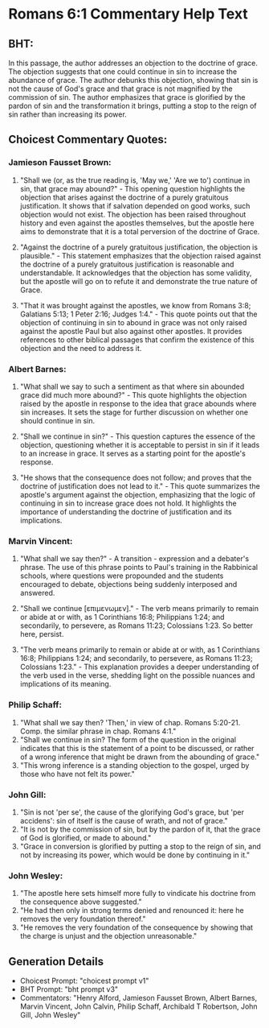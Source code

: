 # Romans 6:1 Commentary Help Text

## BHT:
In this passage, the author addresses an objection to the doctrine of grace. The objection suggests that one could continue in sin to increase the abundance of grace. The author debunks this objection, showing that sin is not the cause of God's grace and that grace is not magnified by the commission of sin. The author emphasizes that grace is glorified by the pardon of sin and the transformation it brings, putting a stop to the reign of sin rather than increasing its power.

## Choicest Commentary Quotes:
### Jamieson Fausset Brown:
1. "Shall we (or, as the true reading is, 'May we,' 'Are we to') continue in sin, that grace may abound?" - This opening question highlights the objection that arises against the doctrine of a purely gratuitous justification. It shows that if salvation depended on good works, such objection would not exist. The objection has been raised throughout history and even against the apostles themselves, but the apostle here aims to demonstrate that it is a total perversion of the doctrine of Grace.

2. "Against the doctrine of a purely gratuitous justification, the objection is plausible." - This statement emphasizes that the objection raised against the doctrine of a purely gratuitous justification is reasonable and understandable. It acknowledges that the objection has some validity, but the apostle will go on to refute it and demonstrate the true nature of Grace.

3. "That it was brought against the apostles, we know from Romans 3:8; Galatians 5:13; 1 Peter 2:16; Judges 1:4." - This quote points out that the objection of continuing in sin to abound in grace was not only raised against the apostle Paul but also against other apostles. It provides references to other biblical passages that confirm the existence of this objection and the need to address it.

### Albert Barnes:
1. "What shall we say to such a sentiment as that where sin abounded grace did much more abound?" - This quote highlights the objection raised by the apostle in response to the idea that grace abounds where sin increases. It sets the stage for further discussion on whether one should continue in sin.

2. "Shall we continue in sin?" - This question captures the essence of the objection, questioning whether it is acceptable to persist in sin if it leads to an increase in grace. It serves as a starting point for the apostle's response.

3. "He shows that the consequence does not follow; and proves that the doctrine of justification does not lead to it." - This quote summarizes the apostle's argument against the objection, emphasizing that the logic of continuing in sin to increase grace does not hold. It highlights the importance of understanding the doctrine of justification and its implications.

### Marvin Vincent:
1. "What shall we say then?" - A transition - expression and a debater's phrase. The use of this phrase points to Paul's training in the Rabbinical schools, where questions were propounded and the students encouraged to debate, objections being suddenly interposed and answered.

2. "Shall we continue [επιμενωμεν]." - The verb means primarily to remain or abide at or with, as 1 Corinthians 16:8; Philippians 1:24; and secondarily, to persevere, as Romans 11:23; Colossians 1:23. So better here, persist.

3. "The verb means primarily to remain or abide at or with, as 1 Corinthians 16:8; Philippians 1:24; and secondarily, to persevere, as Romans 11:23; Colossians 1:23." - This explanation provides a deeper understanding of the verb used in the verse, shedding light on the possible nuances and implications of its meaning.

### Philip Schaff:
1. "What shall we say then? 'Then,' in view of chap. Romans 5:20-21. Comp. the similar phrase in chap. Romans 4:1."
2. "Shall we continue in sin? The form of the question in the original indicates that this is the statement of a point to be discussed, or rather of a wrong inference that might be drawn from the abounding of grace."
3. "This wrong inference is a standing objection to the gospel, urged by those who have not felt its power."

### John Gill:
1. "Sin is not 'per se', the cause of the glorifying God's grace, but 'per accidens': sin of itself is the cause of wrath, and not of grace."
2. "It is not by the commission of sin, but by the pardon of it, that the grace of God is glorified, or made to abound."
3. "Grace in conversion is glorified by putting a stop to the reign of sin, and not by increasing its power, which would be done by continuing in it."

### John Wesley:
1. "The apostle here sets himself more fully to vindicate his doctrine from the consequence above suggested."
2. "He had then only in strong terms denied and renounced it: here he removes the very foundation thereof."
3. "He removes the very foundation of the consequence by showing that the charge is unjust and the objection unreasonable."


## Generation Details
- Choicest Prompt: "choicest prompt v1"
- BHT Prompt: "bht prompt v3"
- Commentators: "Henry Alford, Jamieson Fausset Brown, Albert Barnes, Marvin Vincent, John Calvin, Philip Schaff, Archibald T Robertson, John Gill, John Wesley"
